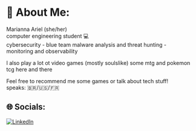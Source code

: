 # 💫 About Me:
Marianna Ariel (she/her)<br>computer engineering student 💻<br> cybersecurity - blue team malware analysis and threat hunting -    
monitoring and observability 

I also play a lot ot video games (mostly soulslike) some mtg and pokemon tcg here and there 

Feel free to recommend me some games or talk about tech stuff! <br>
speaks: 🇧🇷/🇺🇸/🇫🇷

## 🌐 Socials:
[![LinkedIn](https://img.shields.io/badge/LinkedIn-%230077B5.svg?logo=linkedin&logoColor=white)](https://linkedin.com/in/mariannaariel) 



<!-- Proudly created with GPRM ( https://gprm.itsvg.in ) -->
